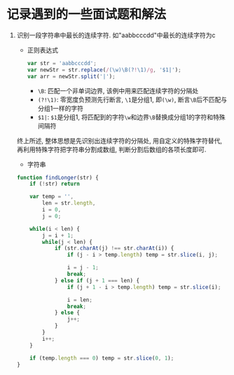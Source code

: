 # 记录遇到的一些面试题和解法

1. 识别一段字符串中最长的连续字符. 如"aabbcccdd"中最长的连续字符为c
    * 正则表达式

        ```javascript
        var str = 'aabbcccdd';
        var newStr = str.replace(/(\w)\B(?!\1)/g, '$1|');
        var arr = newStr.split('|');
        ```

        * `\B`: 匹配一个非单词边界, 该例中用来匹配连续字符的分隔处
        * `(?!\1)`: 零宽度负预测先行断言, `\1`是分组1, 即`(\w)`, 断言`\B`后不匹配与分组1一样的字符
        * `$1|`: `$1`是分组1, 将匹配到的字符`\w`和边界`\B`替换成分组1的字符和特殊间隔符

    终上所述, 整体思想是先识别出连续字符的分隔处, 用自定义的特殊字符替代, 再利用特殊字符把字符串分割成数组, 判断分割后数组的各项长度即可.

    * 字符串

    ```javascript
    function findLonger(str) {
        if (!str) return

        var temp = '',
            len = str.length,
            i = 0,
            j = 0;

        while(i < len) {
            j = i + 1;
            while(j < len) {
                if (str.charAt(j) !== str.charAt(i)) {
                    if (j - i > temp.length) temp = str.slice(i, j);

                    i = j - 1;
                    break;
                } else if (j + 1 === len) {
                    if (j + 1 - i > temp.length) temp = str.slice(i);

                    i = len;
                    break;
                } else {
                    j++;
                }
            }
            i++;
        }

        if (temp.length === 0) temp = str.slice(0, 1);
    }
    ```

